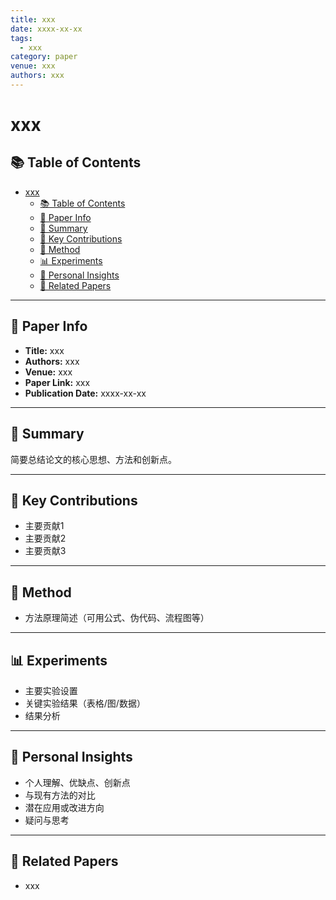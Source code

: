 ```yaml
---
title: xxx
date: xxxx-xx-xx
tags:
  - xxx
category: paper
venue: xxx
authors: xxx
---
```

# xxx

## 📚 Table of Contents

- [xxx](#xxx)
  - [📚 Table of Contents](#-table-of-contents)
  - [📖 Paper Info](#-paper-info)
  - [📝 Summary](#-summary)
  - [🔑 Key Contributions](#-key-contributions)
  - [🧩 Method](#-method)
  - [📊 Experiments](#-experiments)
  - [💬 Personal Insights](#-personal-insights)
  - [🔗 Related Papers](#-related-papers)

---

## 📖 Paper Info

- **Title:** xxx
- **Authors:** xxx
- **Venue:** xxx
- **Paper Link:** xxx
- **Publication Date:** xxxx-xx-xx

---

## 📝 Summary

简要总结论文的核心思想、方法和创新点。

---

## 🔑 Key Contributions

- 主要贡献1
- 主要贡献2
- 主要贡献3

---

## 🧩 Method

- 方法原理简述（可用公式、伪代码、流程图等）

---

## 📊 Experiments

- 主要实验设置
- 关键实验结果（表格/图/数据）
- 结果分析

---

## 💬 Personal Insights

- 个人理解、优缺点、创新点
- 与现有方法的对比
- 潜在应用或改进方向
- 疑问与思考

---

## 🔗 Related Papers

- xxx
